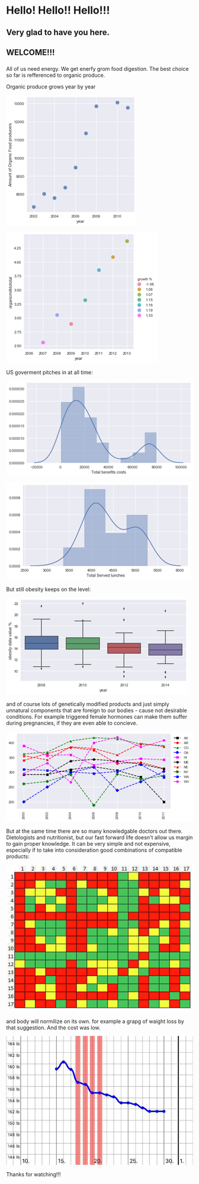 # Hello! Hello!! Hello!!!

## Very glad to have you here.

## WELCOME!!!

###
All of us need energy. We get enerfy grom food digestion. The best choice so far is refferenced to organic produce.

Organic produce grows year by year

![Image](https://github.com/YuliannkA/YuliannkA.github.io/blob/master/Organic%20producers.png)

![Image](https://github.com/YuliannkA/YuliannkA.github.io/blob/master/orgmilkquantitygrowth.png)

US goverment pitches in at all time:

![Image](https://github.com/YuliannkA/YuliannkA.github.io/blob/master/totalbenefitscosts.png)

![Image](https://github.com/YuliannkA/YuliannkA.github.io/blob/master/index.png)

But still obesity keeps on the level:

![Image](https://github.com/YuliannkA/YuliannkA.github.io/blob/master/obesity.png)

and of course lots of genetically modified products and just simply unnatural components that are foreign to our bodies - cause not desirable conditions. For example triggered female hormones can make them suffer during pregnancies, if they are even able to concieve.

![Image](https://github.com/YuliannkA/YuliannkA.github.io/blob/master/pregnancies.png)

But at the same time there are so many knowledgable doctors out there. Dietologists and nutritionist, but our fast forward life doesn't allow us margin to gain proper knowledge.
 It can be very simple and not expensive, especially if to take into consideration good combinations of compatible products:
 
 ![Image](https://github.com/YuliannkA/YuliannkA.github.io/blob/master/combinationspng.png)
 
 and body will normilize on its own.
 for example a grapg of waight loss by that suggestion. And the cost was low.

![Image](https://github.com/YuliannkA/YuliannkA.github.io/blob/master/27583258_1819746038098136_1952118238_n.jpg)

Thanks for watching!!!

